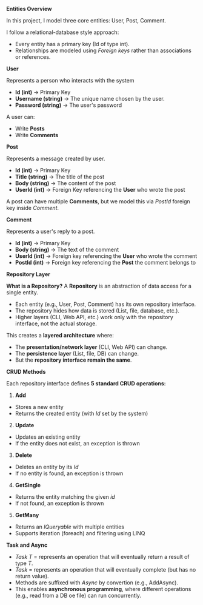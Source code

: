 **Entities Overview**


In this project, I model three core entities: User, Post, Comment.

I follow a relational-database style approach:


- Every entity has a primary key (Id of type int).
- Relationships are modeled using *Foreign keys* rather than associations or references.


**User**

Represents a person who interacts with the system

- **Id (int)** -> Primary Key
- **Username (string)** -> The unique name chosen by the user.
- **Password (string)** -> The user's password

A user can:

- Write **Posts**
- Write **Comments**

**Post**

Represents a message created by user.

- **Id (int)** -> Primary Key
- **Title (string)** -> The title of the post
- **Body (string)** -> The content of the post
- **UserId (int)** -> Foreign Key referencing the **User** who wrote the post

A post can have multiple **Comments**, but we model this via *PostId* foreign key inside *Comment*.

**Comment** 

Represents a user's reply to a post.

- **Id (int)** -> Primary Key
- **Body (string)** -> The text of the comment
- **UserId (int)** -> Foreign key referencing the **User** who wrote the comment
- **PostId (int)** -> Foreign key referencing the **Post** the comment belongs to

**Repository Layer**

**What is a Repository?**
A **Repository** is an abstraction of data access for a single entity.
- Each entity (e.g., User, Post, Comment) has its own repository interface.
- The repository hides how data is stored (List, file, database, etc.).
- Higher layers (CLI, Web API, etc.) work only with the repository interface, not the actual storage.

This creates a **layered architecture** where:

- The **presentation/network layer** (CLI, Web API) can change.
- The **persistence layer** (List, file, DB) can change.
- But the **repository interface remain the same**.

**CRUD Methods**

Each repository interface defines **5 standard CRUD operations:**

1. **Add**
- Stores a new entity
- Returns the created entity (with *Id* set by the system)
2. **Update**
- Updates an existing entity
- If the entity does not exist, an exception is thrown
3. **Delete**
- Deletes an entity by its *Id*
- If no entity is found, an exception is thrown
4. **GetSingle**
- Returns the entity matching the given *id*
- If not found, an exception is thrown
5. **GetMany**
- Returns an *IQueryable* with multiple entities
- Supports iteration (foreach) and filtering using LINQ

**Task and Async**

- *Task T* = represents an operation that will eventually return a result of type *T*.
- *Task* = represents an operation that will eventually complete (but has no return value).
- Methods are suffixed with *Async* by convertion (e.g., AddAsync).
- This enables **asynchronous programming**, where different operations (e.g., read from a DB oe file) can run concurrently.